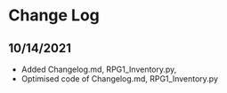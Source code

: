# Change Log

## 10/14/2021
- Added Changelog.md, RPG1_Inventory.py,
- Optimised code of Changelog.md, RPG1_Inventory.py